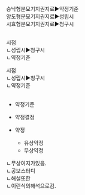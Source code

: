 <link rel="stylesheet" href="../_res/darkmode.css">  

<span class="g">승낙형</span>분묘기지권지료▶<span class="g">약정기준</span>  
<span class="r">양도형</span>분묘기지권지료▶<span class="r">성립시</span>  
<span class="b">시효형</span>분묘기지권지료▶<span class="b">청구시</span>  


##
시점  
ㄴ성립시▶청구시  
ㄴ약정기준  

시점  
ㄴ<span class="r">성립시</span>▶<span class="b">청구시</span>  
ㄴ<span class="g">약정기준</span>  


##
- 약정기준
- 약정결정
  
- 약정
  - 유상약정
  - 무상약정

ㄴ무상여지가있음.  
ㄴ공보스터디  
ㄴ해설또한  
ㄴ이런식의해석으로감.  

